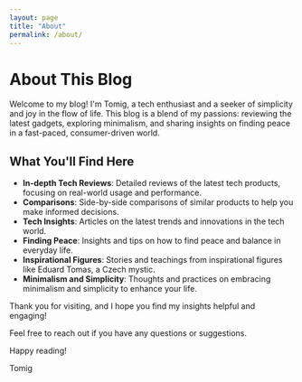 ```yaml
---
layout: page
title: "About"
permalink: /about/
---
```


# About This Blog

Welcome to my blog! I'm Tomig, a tech enthusiast and a seeker of simplicity and joy in the flow of life. This blog is a blend of my passions: reviewing the latest gadgets, exploring minimalism, and sharing insights on finding peace in a fast-paced, consumer-driven world.

## What You'll Find Here

- **In-depth Tech Reviews**: Detailed reviews of the latest tech products, focusing on real-world usage and performance.
- **Comparisons**: Side-by-side comparisons of similar products to help you make informed decisions.
- **Tech Insights**: Articles on the latest trends and innovations in the tech world.
- **Finding Peace**: Insights and tips on how to find peace and balance in everyday life.
- **Inspirational Figures**: Stories and teachings from inspirational figures like Eduard Tomas, a Czech mystic.
- **Minimalism and Simplicity**: Thoughts and practices on embracing minimalism and simplicity to enhance your life.

Thank you for visiting, and I hope you find my insights helpful and engaging!

Feel free to reach out if you have any questions or suggestions.

Happy reading!

Tomig
